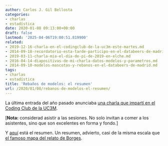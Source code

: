 ```yaml
---
author: Carlos J. Gil Bellosta
categories:
- charlas
- estadística
date: 2020-01-08 09:13:00+00:00
draft: false
lastmod: '2025-04-06T19:00:51.819900'
related:
- 2019-12-16-charla-en-el-codingclub-de-la-uc3m-este-martes.md
- 2014-09-18-recordatorio-esta-tarde-participo-en-el-databeers-de-madrid.md
- 2019-03-11-charla-mia-el-dia-de-pi-de-2019-en-elche.md
- 2016-04-14-diapositivas-de-mi-charla-datos-modelos-y-parametros.md
- 2014-09-10-modelos-mascotas-y-rebanos-en-el-databeers-de-madrid.md
tags:
- charlas
- estadística
title: 'Rebaños de modelos: el resumen'
url: /2020/01/08/rebanos-de-modelos-el-resumen/
---
```


La última entrada del año pasado anunciaba [una charla que impartí en el Coding Club de la UC3M](https://www.datanalytics.com/2019/12/16/charla-en-el-codingclub-de-la-uc3m-este-martes/).

[**Nota:** considerad asistir a las sesiones. No solo invitan a comer a los asistentes, sino que son excelentes en forma y fondo.]

Y [aquí](https://codingclubuc3m.rbind.io/post/2019-12-17/) está el resumen. Un resumen, advierto, casi de la misma escala que [el famoso mapa del relato de Borges](https://es.wikipedia.org/wiki/Del_rigor_en_la_ciencia).
